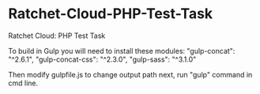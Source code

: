 # Ratchet-Cloud-PHP-Test-Task
Ratchet Cloud: PHP Test Task

To build in Gulp you will need to install these modules:
    "gulp-concat": "^2.6.1",
    "gulp-concat-css": "^2.3.0",
    "gulp-sass": "^3.1.0"
   
Then modify gulpfile.js to change output path
next, run "gulp" command in cmd line.

